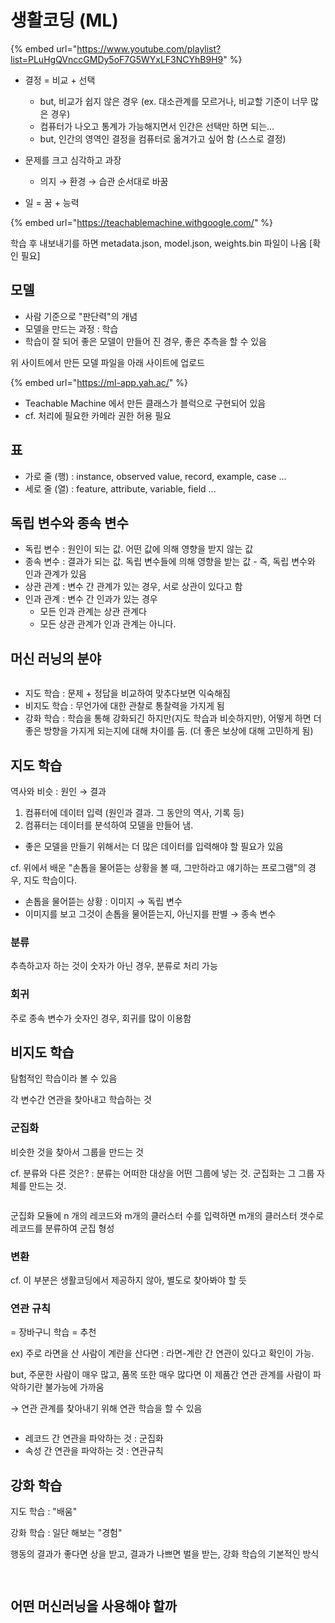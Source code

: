 # 생활코딩 (ML)

{% embed url="https://www.youtube.com/playlist?list=PLuHgQVnccGMDy5oF7G5WYxLF3NCYhB9H9" %}



* 결정 = 비교 + 선택
  * but, 비교가 쉽지 않은 경우 (ex. 대소관계를 모르거나, 비교할 기준이 너무 많은 경우)
  * 컴퓨터가 나오고 통계가 가능해지면서 인간은 선택만 하면 되는...
  * but, 인간의 영역인 결정을 컴퓨터로 옮겨가고 싶어 함 (스스로 결정)



* 문제를 크고 심각하고 과장
  * 의지 → 환경 → 습관 순서대로 바꿈



* 일 = 꿈 + 능력



{% embed url="https://teachablemachine.withgoogle.com/" %}

학습 후 내보내기를 하면 metadata.json, model.json, weights.bin 파일이 나옴 \[확인 필요]



## 모델

* 사람 기준으로 "판단력"의 개념
* 모델을 만드는 과정 : 학습
* 학습이 잘 되어 좋은 모델이 만들어 진 경우, 좋은 추측을 할 수 있음



위 사이트에서 만든 모델 파일을 아래 사이트에 업로드

{% embed url="https://ml-app.yah.ac/" %}

* Teachable Machine 에서 만든 클래스가 블럭으로 구현되어 있음
* cf. 처리에 필요한 카메라 권한 허용 필요



## 표

* 가로 줄 (행) : instance, observed value, record, example, case ...
* 세로 줄 (열) : feature, attribute, variable, field ...



## 독립 변수와 종속 변수

* 독립 변수 : 원인이 되는 값. 어떤 값에 의해 영향을 받지 않는 값
* 종속 변수 : 결과가 되는 값. 독립 변수들에 의해 영향을 받는 값 - 즉, 독립 변수와 인과 관계가 있음
* 상관 관계 : 변수 간 관계가 있는 경우, 서로 상관이 있다고 함
* 인과 관계 : 변수 간 인과가 있는 경우
  * 모든 인과 관계는 상관 관계다
  * 모든 상관 관계가 인과 관계는 아니다.



## 머신 러닝의 분야

<figure><img src="../../.gitbook/assets/image (48).png" alt=""><figcaption></figcaption></figure>

* 지도 학습 : 문제 + 정답을 비교하여 맞추다보면 익숙해짐
* 비지도 학습 : 무언가에 대한 관찰로 통찰력을 가지게 됨
* 강화 학습 : 학습을 통해 강화되긴 하지만(지도 학습과 비슷하지만), 어떻게 하면 더 좋은 방향을 가지게 되는지에 대해 차이를 둠. (더 좋은 보상에 대해 고민하게 됨)



## 지도 학습

역사와 비슷 : 원인 → 결과

1. 컴퓨터에 데이터 입력 (원인과 결과. 그 동안의 역사, 기록 등)
2. 컴퓨터는 데이터를 분석하여 모델을 만들어 냄.

* 좋은 모델을 만들기 위해서는 더 많은 데이터를 입력해야 할 필요가 있음

cf. 위에서 배운 "손톱을 물어뜯는 상황을 볼 때, 그만하라고 얘기하는 프로그램"의 경우, 지도 학습이다.

* 손톱을 물어뜯는 상황 : 이미지 → 독립 변수
* 이미지를 보고 그것이 손톱을 물어뜯는지, 아닌지를 판별 → 종속 변수



### 분류

추측하고자 하는 것이 숫자가 아닌 경우, 분류로 처리 가능



### 회귀

주로 종속 변수가 숫자인 경우, 회귀를 많이 이용함





## 비지도 학습

탐험적인 학습이라 볼 수 있음

각 변수간 연관을 찾아내고 학습하는 것



### 군집화

비슷한 것을 찾아서 그룹을 만드는 것

cf. 분류와 다른 것은? : 분류는 어떠한 대상을 어떤 그룹에 넣는 것. 군집화는 그 그룹 자체를 만드는 것.

<figure><img src="../../.gitbook/assets/image (19).png" alt=""><figcaption></figcaption></figure>

군집화 모듈에 n 개의 레코드와 m개의 클러스터 수를 입력하면 m개의 클러스터 갯수로 레코드를 분류하여 군집 형성

### 변환

cf. 이 부분은 생활코딩에서 제공하지 않아, 별도로 찾아봐야 할 듯



### 연관 규칙

\= 장바구니 학습 = 추천

ex) 주로 라면을 산 사람이 계란을 산다면 : 라면-계란 간 연관이 있다고 확인이 가능.

but, 주문한 사람이 매우 많고, 품목 또한 매우 많다면 이 제품간 연관 관계를 사람이 파악하기란 불가능에 가까움

→ 연관 관계를 찾아내기 위해 연관 학습을 할 수 있음



<figure><img src="../../.gitbook/assets/image (25).png" alt=""><figcaption></figcaption></figure>

* 레코드 간 연관을 파악하는 것 : 군집화
* 속성 간 연관을 파악하는 것 : 연관규칙



## 강화 학습

지도 학습 : "배움"

강화 학습 : 일단 해보는 "경험"

행동의 결과가 좋다면 상을 받고, 결과가 나쁘면 벌을 받는, 강화 학습의 기본적인 방식

<figure><img src="../../.gitbook/assets/image (57).png" alt=""><figcaption></figcaption></figure>

<figure><img src="../../.gitbook/assets/image (61).png" alt=""><figcaption></figcaption></figure>



## 어떤 머신러닝을 사용해야 할까

<figure><img src="../../.gitbook/assets/image (26).png" alt=""><figcaption></figcaption></figure>



